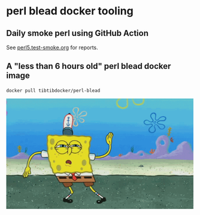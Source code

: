 # perl blead docker tooling

## Daily smoke perl using GitHub Action

See [perl5.test-smoke.org](https://perl5.test-smoke.org) for reports.

## A "less than 6 hours old" perl blead docker image

`docker pull tibtibdocker/perl-blead`

![](dancingbob.gif)

